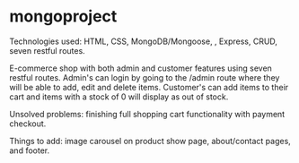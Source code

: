 # mongoproject

Technologies used: HTML, CSS, MongoDB/Mongoose, , Express, CRUD, seven restful routes.

E-commerce shop with both admin and customer features using seven restful routes. Admin's can login by going to the /admin route where they will be able to add, edit and delete items. Customer's can add items to their cart and items with a stock of 0 will display as out of stock. 

Unsolved problems: finishing full shopping cart functionality with payment checkout.

Things to add: image carousel on product show page, about/contact pages, and footer. 
